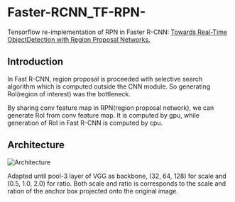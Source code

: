 # Faster-RCNN_TF-RPN-
Tensorflow re-implementation of RPN in Faster R-CNN: [Towards Real-Time ObjectDetection with Region Proposal Networks.](https://arxiv.org/abs/1506.01497)

## Introduction
In Fast R-CNN, region proposal is proceeded with selective search algorithm which is computed outside the CNN module.
So generating RoI(region of interest) was the bottleneck.

By sharing conv feature map in RPN(region proposal network), we can generate RoI from conv feature map.
It is computed by gpu, while generation of RoI in Fast R-CNN is computed by cpu.

## Architecture
![Architecture](https://user-images.githubusercontent.com/45263010/73349987-8b3e4980-42cf-11ea-821e-98f5437698b7.PNG)

Adapted until pool-3 layer of VGG as backbone, (32, 64, 128) for scale and (0.5, 1.0, 2.0) for ratio. 
Both scale and ratio is corresponds to the scale and ration of the anchor box projected onto the original image.
